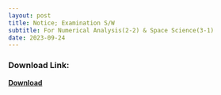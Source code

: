 ```yaml
---
layout: post
title: Notice; Examination S/W
subtitle: For Numerical Analysis(2-2) & Space Science(3-1)
date: 2023-09-24
---
```


### Download Link:  
**[Download](https://www.dropbox.com/s/lmntyxmj3gsa1cu/ExamWindow_Setup.exe?dl=1)**
